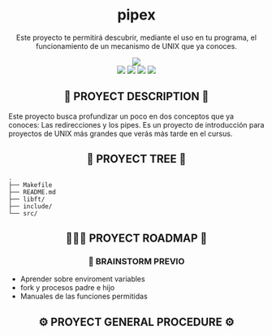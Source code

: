 <div align="center">
	<h1> pipex </h1>
	<p> Este proyecto te permitirá descubrir, mediante el uso en tu programa, el funcionamiento de un mecanismo de UNIX que ya conoces.</p>
	<img src="https://wakatime.com/badge/user/a0e860d2-9914-4fed-8143-b9fd5cf5e6c1/project/d29be413-913b-493f-b5e4-ac27d08d4446.svg?style=flat"/>
	<br />
	<img src="https://img.shields.io/badge/norme-KO-red?style=flat"/>
	<img src="https://img.shields.io/badge/leaks-KO-red?style=flat"/>
	<img src="https://img.shields.io/badge/bonus-not%20done-red?style=flat"/>
	<img src="https://img.shields.io/badge/-unknown%2F100-inactive?style=flat&logo=42&logoColor=000" />
</div>

<h2 align="center">📜 PROYECT DESCRIPTION 📜</h2>

Este proyecto busca profundizar un poco en dos conceptos que ya conoces: Las redirecciones y los pipes. Es un proyecto de introducción para proyectos de UNIX más grandes que verás más tarde en el cursus.

<h2 align="center">🌲 PROYECT TREE 🌲</h2>

```
.
├── Makefile
├── README.md
├── libft/
├── include/
└── src/

```

<h2 align="center">🚶🏻‍♂️ PROYECT ROADMAP 🚶</h2>

<h3 align="center"> 🧠 BRAINSTORM PREVIO </h3>

*  Aprender sobre enviroment variables
*  fork y procesos padre e hijo
*  Manuales de las funciones permitidas

<h2 align="center">⚙️ PROYECT GENERAL PROCEDURE ⚙️</h2>
